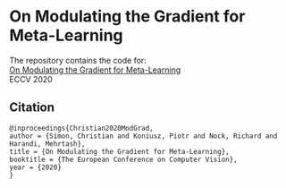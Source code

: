 # On Modulating the Gradient for Meta-Learning

The repository contains the code for:
<br/>
[On Modulating the Gradient for Meta-Learning](http://https://github.com/chrysts/generative_preconditioner)
<br/>
ECCV 2020


## Citation

```` 
@inproceedings{Christian2020ModGrad,
author = {Simon, Christian and Koniusz, Piotr and Nock, Richard and Harandi, Mehrtash},
title = {On Modulating the Gradient for Meta-Learning},
booktitle = {The European Conference on Computer Vision},
year = {2020}
}
````
